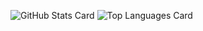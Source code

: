 ![GitHub Stats Card](https://github-readme-stats.vercel.app/api?username=Wisteria30&count_private=true&theme=cobalt)
![Top Languages Card](https://github-readme-stats.vercel.app/api/top-langs/?username=Wisteria30&layout=compact&theme=cobalt)
